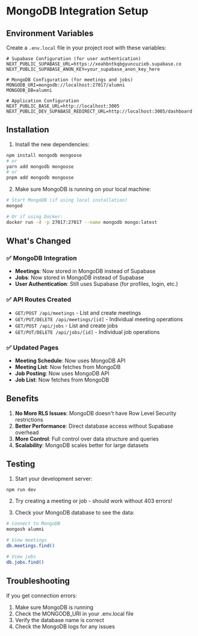 # MongoDB Integration Setup

## Environment Variables

Create a `.env.local` file in your project root with these variables:

```env
# Supabase Configuration (for user authentication)
NEXT_PUBLIC_SUPABASE_URL=https://xeahbntkqbgyuncuzieb.supabase.co
NEXT_PUBLIC_SUPABASE_ANON_KEY=your_supabase_anon_key_here

# MongoDB Configuration (for meetings and jobs)
MONGODB_URI=mongodb://localhost:27017/alumni
MONGODB_DB=alumni

# Application Configuration
NEXT_PUBLIC_BASE_URL=http://localhost:3005
NEXT_PUBLIC_DEV_SUPABASE_REDIRECT_URL=http://localhost:3005/dashboard
```

## Installation

1. Install the new dependencies:
```bash
npm install mongodb mongoose
# or
yarn add mongodb mongoose
# or
pnpm add mongodb mongoose
```

2. Make sure MongoDB is running on your local machine:
```bash
# Start MongoDB (if using local installation)
mongod

# Or if using Docker:
docker run -d -p 27017:27017 --name mongodb mongo:latest
```

## What's Changed

### ✅ MongoDB Integration
- **Meetings**: Now stored in MongoDB instead of Supabase
- **Jobs**: Now stored in MongoDB instead of Supabase
- **User Authentication**: Still uses Supabase (for profiles, login, etc.)

### ✅ API Routes Created
- `GET/POST /api/meetings` - List and create meetings
- `GET/PUT/DELETE /api/meetings/[id]` - Individual meeting operations
- `GET/POST /api/jobs` - List and create jobs
- `GET/PUT/DELETE /api/jobs/[id]` - Individual job operations

### ✅ Updated Pages
- **Meeting Schedule**: Now uses MongoDB API
- **Meeting List**: Now fetches from MongoDB
- **Job Posting**: Now uses MongoDB API
- **Job List**: Now fetches from MongoDB

## Benefits

1. **No More RLS Issues**: MongoDB doesn't have Row Level Security restrictions
2. **Better Performance**: Direct database access without Supabase overhead
3. **More Control**: Full control over data structure and queries
4. **Scalability**: MongoDB scales better for large datasets

## Testing

1. Start your development server:
```bash
npm run dev
```

2. Try creating a meeting or job - should work without 403 errors!

3. Check your MongoDB database to see the data:
```bash
# Connect to MongoDB
mongosh alumni

# View meetings
db.meetings.find()

# View jobs
db.jobs.find()
```

## Troubleshooting

If you get connection errors:
1. Make sure MongoDB is running
2. Check the MONGODB_URI in your .env.local file
3. Verify the database name is correct
4. Check the MongoDB logs for any issues
